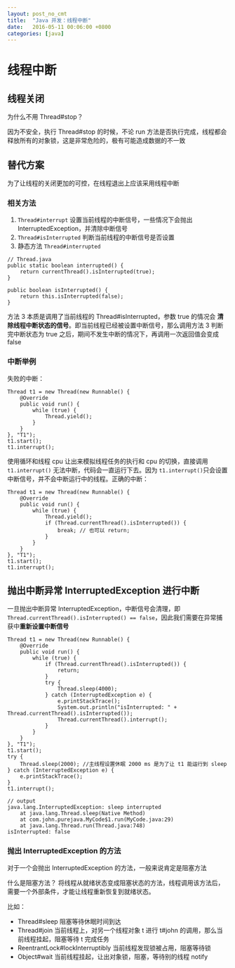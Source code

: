 ```yaml
---
layout: post_no_cmt
title:  "Java 并发：线程中断"
date:   2016-05-11 00:06:00 +0800
categories: [java]
---
```

# 线程中断

## 线程关闭

为什么不用 Thread#stop？

因为不安全，执行 Thread#stop 的时候，不论 run 方法是否执行完成，线程都会释放所有的对象锁，这是非常危险的，极有可能造成数据的不一致

## 替代方案
为了让线程的关闭更加的可控，在线程退出上应该采用线程中断

### 相关方法

1. `Thread#interrupt` 设置当前线程的中断信号，一些情况下会抛出 InterruptedException，并清除中断信号
2. `Thread#isInterrupted` 判断当前线程的中断信号是否设置
3. 静态方法 `Thread#interrupted` 

```
// Thread.java
public static boolean interrupted() {
    return currentThread().isInterrupted(true);
}

public boolean isInterrupted() {
    return this.isInterrupted(false);
}
```
方法 3 本质是调用了当前线程的 Thread#isInterrupted，参数 true 的情况会 **清除线程中断状态的信号**。即当前线程已经被设置中断信号，那么调用方法 3 判断完中断状态为 true 之后，期间不发生中断的情况下，再调用一次返回值会变成 false

### 中断举例
失败的中断：
```
Thread t1 = new Thread(new Runnable() {
    @Override
    public void run() {
        while (true) {
            Thread.yield();
        }
    }
}, "T1");
t1.start();
t1.interrupt();
```
使用循环和线程 cpu 让出来模拟线程任务的执行和 cpu 的切换，直接调用 `t1.interrupt()` 无法中断，代码会一直运行下去。因为 `t1.interrupt()`只会设置中断信号，并不会中断运行中的线程。正确的中断：

```
Thread t1 = new Thread(new Runnable() {
    @Override
    public void run() {
        while (true) {
            Thread.yield();
            if (Thread.currentThread().isInterrupted()) {
                break; // 也可以 return;
            }
        }
    }
}, "T1");
t1.start();
t1.interrupt();
```

## 抛出中断异常 InterruptedException 进行中断

一旦抛出中断异常 InterruptedException，中断信号会清理，即 `Thread.currentThread().isInterrupted() == false`，因此我们需要在异常捕获中**重新设置中断信号**

```
Thread t1 = new Thread(new Runnable() {
    @Override
    public void run() {
        while (true) {
            if (Thread.currentThread().isInterrupted()) {
                return;
            }
            try {
                Thread.sleep(4000);
            } catch (InterruptedException e) {
                e.printStackTrace();
                System.out.println("isInterrupted: " + Thread.currentThread().isInterrupted());
                Thread.currentThread().interrupt();
            }
        }
    }
}, "T1");
t1.start();
try {
    Thread.sleep(2000); //主线程设置休眠 2000 ms 是为了让 t1 能运行到 sleep
} catch (InterruptedException e) {
    e.printStackTrace();
}
t1.interrupt();

// output
java.lang.InterruptedException: sleep interrupted
	at java.lang.Thread.sleep(Native Method)
	at com.john.purejava.MyCode$1.run(MyCode.java:29)
	at java.lang.Thread.run(Thread.java:748)
isInterrupted: false
```
### 抛出 InterruptedException 的方法
对于一个会抛出 InterruptedException 的方法，一般来说肯定是阻塞方法

什么是阻塞方法？
将线程从就绪状态变成阻塞状态的方法，线程调用该方法后，需要一个外部条件，才能让线程重新恢复到就绪状态。

比如：
- Thread#sleep 阻塞等待休眠时间到达
- Thread#join 当前线程上，对另一个线程对象 t 进行 t#john 的调用，那么当前线程挂起，阻塞等待 t 完成任务
- ReentrantLock#lockInterruptibly 当前线程发现锁被占用，阻塞等待锁
- Object#wait 当前线程挂起，让出对象锁，阻塞，等待别的线程 notify